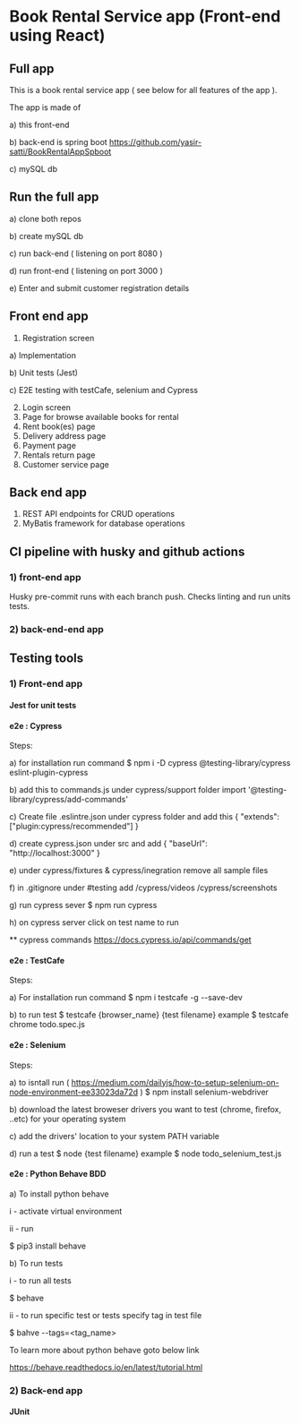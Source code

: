 # **Book Rental Service app (Front-end using React)**

## **Full app**

This is a book rental service app ( see below for all features of the app ).

The app is made of 

a) this front-end

b) back-end is spring boot https://github.com/yasir-satti/BookRentalAppSpboot

c) mySQL db

## **Run the full app**

a) clone both repos

b) create mySQL db

c) run back-end ( listening on port 8080 )

d) run front-end ( listening on port 3000 )

e) Enter and submit customer registration details

## **Front end app**

1. Registration screen

a) Implementation

b) Unit tests (Jest)

c) E2E testing with testCafe, selenium and Cypress

2. Login screen
3. Page for browse available books for rental
4. Rent book(es) page
5. Delivery address page
6. Payment page
7. Rentals return page
8. Customer service page

## **Back end app**

1. REST API endpoints for CRUD operations
2. MyBatis framework for database operations

## **CI pipeline with husky and github actions**

### **1) front-end app**

Husky pre-commit runs with each branch push. Checks linting and run units tests.

### **2) back-end-end app**

## **Testing tools**

### **1) Front-end app**

#### **Jest for unit tests**

#### **e2e : Cypress**

Steps:

a) for installation run command
$ npm i -D cypress @testing-library/cypress eslint-plugin-cypress

b) add this to commands.js under cypress/support folder
import '@testing-library/cypress/add-commands'

c) Create file .eslintre.json under cypress folder and add this
{
    "extends": ["plugin:cypress/recommended"]
}

d) create cypress.json under src and add
{
    "baseUrl": "http://localhost:3000"
}

e) under cypress/fixtures & cypress/inegration remove all sample files

f) in .gitignore under #testing add
/cypress/videos
/cypress/screenshots

g) run cypress sever
$ npm run cypress

h) on cypress server click on test name to run

** cypress commands
https://docs.cypress.io/api/commands/get

#### **e2e : TestCafe**

Steps:

a) For installation run command
$ npm i testcafe -g --save-dev

b) to run test 
$ testcafe {browser_name} {test filename}
example
$ testcafe chrome todo.spec.js

#### **e2e : Selenium**

Steps:

a) to isntall run ( https://medium.com/dailyjs/how-to-setup-selenium-on-node-environment-ee33023da72d )
$ npm install selenium-webdriver

b) download the latest broweser drivers you want to test (chrome, firefox, ..etc) for your operating system

c) add the drivers' location to your system PATH variable 

d) run a test 
$ node {test filename}
example
$ node todo_selenium_test.js

#### **e2e : Python Behave BDD**

a) To install python behave 

i - activate virtual environment

ii - run

$ pip3 install behave

b) To run tests

i - to run all tests

$ behave

ii - to run specific test or tests specify tag in test file

$ bahve --tags=<tag_name>

To learn more about python behave goto below link

https://behave.readthedocs.io/en/latest/tutorial.html

### **2) Back-end app**

#### **JUnit**